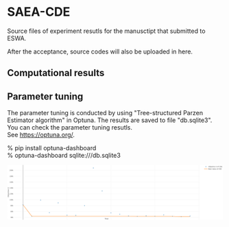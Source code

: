 # SAEA-CDE
Source files of experiment resutls for the manusctipt that submitted to ESWA.

After the acceptance, source codes will also be uploaded in here.

## Computational results


## Parameter tuning
The parameter tuning is conducted by using "Tree-structured Parzen Estimator algorithm" in Optuna.
The results are saved to file "db.sqlite3".
You can check the parameter tuning resutls.  
See https://optuna.org/.   

% pip install optuna-dashboard   
% optuna-dashboard sqlite:///db.sqlite3   

![Alt Text](https://github.com/zi-ang-liu/SAEA-CDE/blob/main/figures/param_tune_CDE.png)

